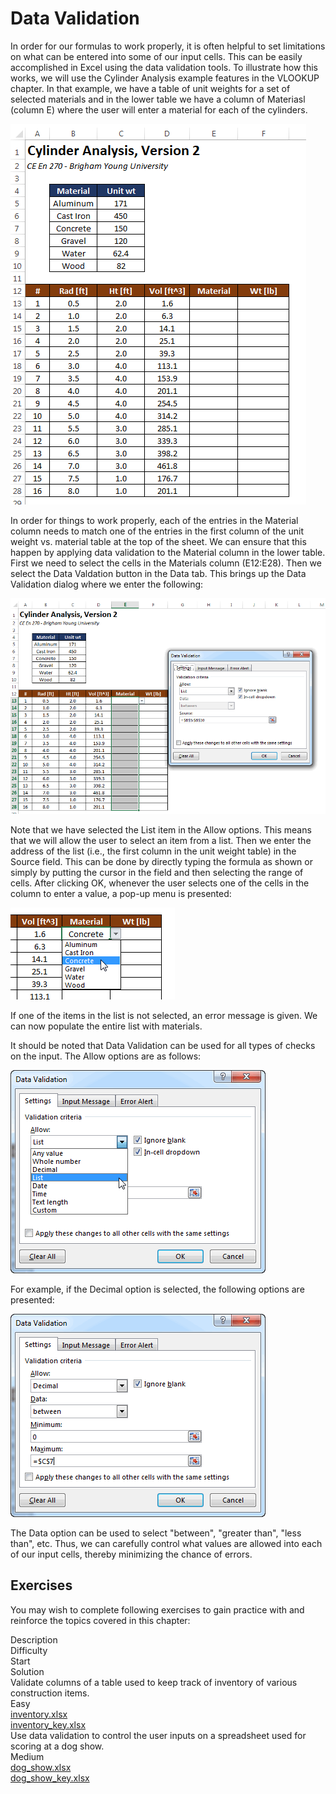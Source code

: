 # Data Validation

In order for our formulas to work properly, it is often helpful to set limitations on what can be entered into some of our input cells. This can be easily accomplished in Excel using the data validation tools. To illustrate how this works, we will use the Cylinder Analysis example features in the VLOOKUP chapter. In that example, we have a table of unit weights for a set of selected materials and in the lower table we have a column of Materiasl (column E) where the user will enter a material for each of the cylinders.

![start.png](../02_vlookup/images/start.png)

In order for things to work properly, each of the entries in the Material column needs to match one of the entries in the first column of the unit weight vs. material table at the top of the sheet. We can ensure that this happen by applying data validation to the Material column in the lower table. First we need to select the cells in the Materials column (E12:E28). Then we select the Data Valdation button in the Data tab. This brings up the Data Validation dialog where we enter the following:

![validation-1.png](images/validation-1.png)

Note that we have selected the List item in the Allow options. This means that we will allow the user to select an item from a list. Then we enter the address of the list (i.e., the first column in the unit weight table) in the Source field. This can be done by directly typing the formula as shown or simply by putting the cursor in the field and then selecting the range of cells. After clicking OK, whenever the user selects one of the cells in the column to enter a value, a pop-up menu is presented:

![validation-2.png](images/validation-2.png)

If one of the items in the list is not selected, an error message is given. We can now populate the entire list with materials.

It should be noted that Data Validation can be used for all types of checks on the input. The Allow options are as follows:

![validation-3.png](images/validation-3.png)

For example, if the Decimal option is selected, the following options are presented:

![validation-4.png](images/validation-4.png)

The Data option can be used to select "between", "greater than", "less than", etc. Thus, we can carefully control what values are allowed into each of our input cells, thereby minimizing the chance of errors.

## Exercises

You may wish to complete following exercises to gain practice with and reinforce the topics covered in this chapter:

<div class="exercise-grid" data-columns="4">
<div class="exercise-header">Description</div>
<div class="exercise-header">Difficulty</div>
<div class="exercise-header">Start</div>
<div class="exercise-header">Solution</div>
<div class="exercise-cell">Validate columns of a table used to keep track of inventory of various construction items.</div>
<div class="exercise-cell">Easy</div>
<div class="exercise-cell"><a href="files/inventory.xlsx">inventory.xlsx</a></div>
<div class="exercise-cell"><a href="files/inventory_key.xlsx">inventory_key.xlsx</a></div>
<div class="exercise-cell">Use data validation to control the user inputs on a spreadsheet used for scoring at a dog show.</div>
<div class="exercise-cell">Medium</div>
<div class="exercise-cell"><a href="files/dog_show.xlsx">dog_show.xlsx</a></div>
<div class="exercise-cell"><a href="files/dog_show_key.xlsx">dog_show_key.xlsx</a></div>
</div>
